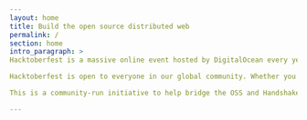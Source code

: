 ```yaml
---
layout: home
title: Build the open source distributed web
permalink: /
section: home
intro_paragraph: >
Hacktoberfest is a massive online event hosted by DigitalOcean every year in October to introduce new people to Open Source Software development and encourage participation.

Hacktoberfest is open to everyone in our global community. Whether you’re new to development, a student, long-time contributor, event host, or company of any size, you can help drive growth of open source and make positive contributions to an ever-growing community. All backgrounds and skills levels are encouraged to complete the challenge.

This is a community-run initiative to help bridge the OSS and Handshake development communities, unaffiliated with DigitalOcean.

---
```

